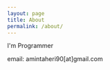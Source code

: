 ```yaml
---
layout: page
title: About
permalink: /about/
---
```


I'm Programmer

email: amintaheri90[at]gmail.com
